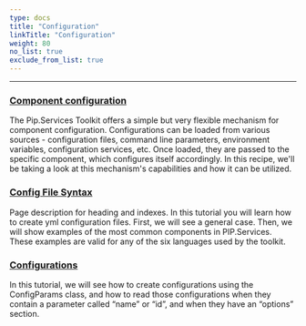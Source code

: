 ```yaml
---
type: docs
title: "Configuration"
linkTitle: "Configuration" 
weight: 80
no_list: true
exclude_from_list: true
---
```

---

### [Component configuration](component_configuration)

The Pip.Services Toolkit offers a simple but very flexible mechanism for component configuration. Configurations can be loaded from various sources - configuration files, command line parameters, environment variables, configuration services, etc. Once loaded, they are passed to the specific component, which configures itself accordingly. In this recipe, we'll be taking a look at this mechanism's capabilities and how it can be utilized.

### [Config File Syntax](config_file_syntax)

Page description for heading and indexes.
In this tutorial you will learn how to create yml configuration files. First, we will see a general case. Then, we will show examples of the most common components in PIP.Services. These examples are valid for any of the six languages used by the toolkit.

### [Configurations](configurations)

In this tutorial, we will see how to create configurations using the ConfigParams class, and how to read those configurations when they contain a parameter called “name” or “id”, and when they have an “options” section.